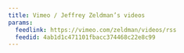 ```yaml
---
title: Vimeo / Jeffrey Zeldman’s videos
params:
  feedlink: https://vimeo.com/zeldman/videos/rss
  feedid: 4ab1d1c471101fbacc374468c22e8c99
---
```

